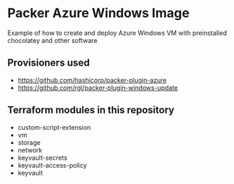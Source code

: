 # Packer Azure Windows Image

Example of how to create and deploy Azure Windows VM with preinstalled chocolatey and other software

## Provisioners used

- https://github.com/hashicorp/packer-plugin-azure
- https://github.com/rgl/packer-plugin-windows-update

## Terraform modules in this repository

- custom-script-extension
- vm
- storage
- network
- keyvault-secrets
- keyvault-access-policy
- keyvault
